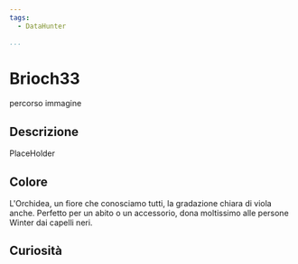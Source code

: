 ```yaml
---
tags:
  - DataHunter

...
```


# Brioch33

percorso immagine

## Descrizione

PlaceHolder

## Colore

L'Orchidea, un fiore che conosciamo tutti, la gradazione chiara di viola anche. Perfetto per un abito o un accessorio, dona moltissimo alle persone Winter dai capelli neri.

## Curiosità